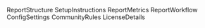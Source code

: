 ReportStructure
SetupInstructions
ReportMetrics
ReportWorkflow
ConfigSettings
CommunityRules
LicenseDetails
